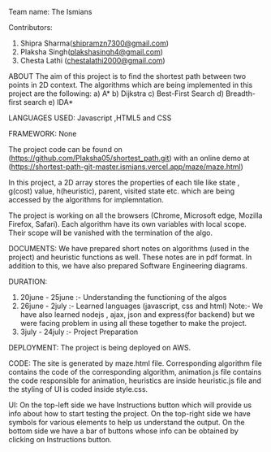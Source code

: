 Team name: The Ismians

Contributors:
1. Shipra Sharma(shipramzn7300@gmail.com)
2. Plaksha Singh(plakshasingh4@gmail.com)
3. Chesta Lathi (chestalathi2000@gmail.com)


ABOUT 
The aim of this project is to find the shortest path between two points in 2D context. The algorithms which are being implemented in this project are the following:
a) A*
b) Dijkstra
c) Best-First Search
d) Breadth-first search
e) IDA*

LANGUAGES USED:
Javascript ,HTML5 and CSS

FRAMEWORK:
None

The project code can be found on (https://github.com/Plaksha05/shortest_path.git) with an online demo at (https://shortest-path-git-master.ismians.vercel.app/maze/maze.html)

In this project, a 2D array stores the properties of each tile like state , g(cost) value, h(heuristic), parent, visited state etc. which are being accessed by the algorithms for implemntation.

The project is working on all the browsers (Chrome, Microsoft edge, Mozilla Firefox, Safari). 
Each algorithm have its own variables with local scope. Their scope will be vanished with the termination of the algo.

DOCUMENTS:
We have prepared short notes on algorithms (used in the project) and heuristic functions as well. These notes are in pdf format. In addition to this, we have also prepared Software Engineering diagrams.

DURATION:
1. 20june - 25june :- Understanding the functioning of the algos
2. 26june - 2july :- Learned languages (javascript, css and html)
Note:- We have also learned nodejs , ajax, json and express(for backend) but we were facing problem in using all these together to make the project.
3. 3july - 24july :- Project Preparation

DEPLOYMENT:
The project is being deployed on AWS.

CODE:
The site is  generated by maze.html file. Corresponding algorithm file contains the code of the corresponding algorithm, animation.js
file contains the code responsible for animation, heuristics are inside heuristic.js file and the styling of UI is coded inside
style.css.

UI:
On the top-left side we have Instructions button which will provide us info about how to start testing the project.
On the top-right side we have symbols for various elements to help us understand the output.
On the bottom side we have a bar of buttons whose info can be obtained by clicking on Instructions button.
